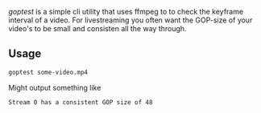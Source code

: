 *goptest* is a simple cli utility that uses ffmpeg to to check the keyframe interval of a video. For livestreaming you often want the GOP-size of your video's to be small and consisten all the way through.

## Usage

```bash
goptest some-video.mp4
```

Might output something like

```
Stream 0 has a consistent GOP size of 48
```
